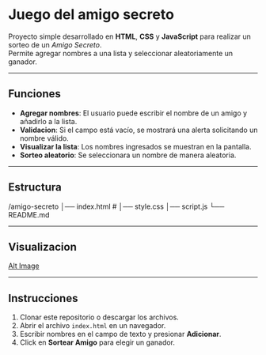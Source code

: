 
# Juego del amigo secreto

Proyecto simple desarrollado en **HTML**, **CSS** y **JavaScript** para realizar un sorteo de un *Amigo Secreto*.  
Permite agregar nombres a una lista y seleccionar aleatoriamente un ganador.

---

## Funciones

- **Agregar nombres**: El usuario puede escribir el nombre de un amigo y añadirlo a la lista.
- **Validacion**: Si el campo está vacío, se mostrará una alerta solicitando un nombre válido.
- **Visualizar la lista**: Los nombres ingresados se muestran en la pantalla.
- **Sorteo aleatorio**: Se seleccionara un nombre de manera aleatoria.

---

##  Estructura

/amigo-secreto
│── index.html #
│── style.css 
│── script.js 
└── README.md 

---

## Visualizacion

[Alt Image](https://github.com/EzeR996/Juego-amigo-secreto-Alura-/blob/c64f44143e3f4f6fe0486bb335e63d39a65e28cc/cap.as.jpg)

---

## Instrucciones

1. Clonar este repositorio o descargar los archivos.
2. Abrir el archivo `index.html` en un navegador.
3. Escribir nombres en el campo de texto y presionar **Adicionar**.
4. Click en **Sortear Amigo** para elegir un ganador.

